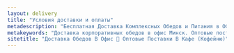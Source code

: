 ```yaml
---
layout: delivery
title: "Условия доставки и оплаты"
metadescription: "Бесплатная Доставка Комплексных Обедов и Питания в ОФис. Оптовые Мелкооптовые поставки Продуктов Питания для Кафе Кофейни. Выгодные цены. Скидки | ХаусФреш Минск Беларусь"
metakeywords: "Доставка корпоративных обедов в офис Минск. Оптовые поставки продукции в кафе кофейни Минск"
sitetitle: "Доставка Обедов В Офис 🚚 Оптовые Поставки В Кафе (Кофейню)"
---
```



